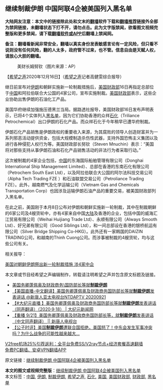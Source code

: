  <h2>继续制裁伊朗 中国阿联4企被美国列入黑名单</h2> <p class="notice"><b>大陆网友注意：本文中的链接除此处和文末的<a href="https://github.com/bannedbook/fanqiang" >翻墙</a>软件下载和<a href="https://github.com/killgcd/justmysocks/blob/master/README.md">翻墙推荐</a>链接外全部为禁网链接，未翻墙状态下打不开，请勿点击。此为文字版禁闻，欲看图文视频完整版和更多禁闻，请下载<a href="https://github.com/bannedbook/fanqiang">翻墙软件或APP</a>后翻墙上禁闻网。</p><p>备注：翻墙看新闻非常安全，翻墙以真实身份发表敏感言论有一定风险，但只看不说则没有任何风险，翻的人太多，政府管不过来，也不管。信息自由是天赋人权，请放心大胆的翻墙。</b></p>  <div class="entry"> <figure><figcaption>美财长姆努钦（图片来源：AP）</figcaption></figure> <p>【<span class='wp_keywordlink_affiliate'><a href="https://www.soundofhope.org" title="希望之声" target="_blank">希望之声</a></span>2020年12月16日】（<a href="https://www.bannedbook.org/bnews/tag/%e5%b8%8c%e6%9c%9b%e4%b9%8b%e5%a3%b0/" class="st_tag internal_tag" rel="tag" title="标签 希望之声 下的日志">希望之声</a>记者高健雯综合报导）</p> <p>继日前宣布对<a href="https://www.bannedbook.org/bnews/tag/%e4%bc%8a%e6%9c%97/" class="st_tag internal_tag" rel="tag" title="标签 伊朗 下的日志">伊朗</a>和朝鲜实施新一轮制裁措施后，<a href="https://www.bannedbook.org/bnews/tag/%E7%BE%8E%E5%9B%BD%E8%B4%A2%E6%94%BF%E9%83%A8/" class="st_tag internal_tag" rel="tag" title="标签 美国财政部 下的日志">美国财政部</a>16日再指定总部位于<span class='wp_keywordlink_affiliate'><a href="https://www.bannedbook.org/" title="中国" target="_blank">中国</a></span>和阿拉伯联合大公国的4家公司，宣布实施制裁。<a href="https://www.bannedbook.org/bnews/tag/%e7%be%8e%e5%9b%bd/" class="st_tag internal_tag" rel="tag" title="标签 美国 下的日志">美国</a><a href="https://www.bannedbook.org/bnews/tag/%E8%B4%A2%E6%94%BF%E9%83%A8/" class="st_tag internal_tag" rel="tag" title="标签 财政部 下的日志">财政部</a>表示，这些企业协助出售伊朗的石油化工产品。</p> <p>美国华府继续加强施压德黑兰当局。据路透社报导，美国财政部16日发布声明表示，已将4个实体列入<a href="https://www.bannedbook.org/bnews/tag/%E9%BB%91%E5%90%8D%E5%8D%95/" class="st_tag internal_tag" rel="tag" title="标签 黑名单 下的日志">黑名单</a>，因为它们协助香港的众祥<a href="https://www.bannedbook.org/bnews/tag/%E7%9F%B3%E5%8C%96/" class="st_tag internal_tag" rel="tag" title="标签 石化 下的日志">石化</a>（Triliance Petrochemical）出口伊朗的石化产品。而众祥石化于今年稍早已遭华府制裁。</p>  <p>伊朗石化产品销售是伊朗政权的重要收入来源，为其腐败的领导人创造财富并为一系列邪恶活动提供资金，包括大规模制造杀伤性武器，支持外国恐怖主义集团以及进行各种侵犯人权行为等。美国财政部长努钦（Steven Mnuchin）表示：“美国将对那些支持从事伊朗石油和石化产品销售活动的非法行为者采取行动。”</p> <p>这次被制裁的4家企业包括，<a href="https://www.bannedbook.org/bnews/tag/%E4%B8%AD%E5%9B%BD/" class="st_tag internal_tag" rel="tag" title="标签 中国 下的日志">中国</a>的东海国际船舶管理有限公司（Donghai International Ship Management Limited）、总部在香港的东南石化有限公司（Petrochem South East Ltd），以及阿拉伯联合大公国的阿尔法科技交易公司（Alpha Tech Trading FZE ）和石油联盟交易公司（Petroliance Trading FZE）。此外，越南燃气及化学运输公司（Vietnam Gas and Chemicals Transportation Corp）也因涉及运输伊朗石油产品的重要交易，被美国财政部列入黑名单。</p> <p>在此之前，美国刚于本月8日公布对伊朗和朝鲜实施新一轮制裁，其中在制裁朝鲜的6家公司及4艘货轮中，亦有4家来自中国<span class='wp_keywordlink_affiliate'><a href="https://www.bannedbook.org/" title="大陆" target="_blank">大陆</a></span>及香港的企业，包括中国的威海汇江贸易有限公司（Weihai Huijiang Trade Ltd）、永顺有限公司（Always Smooth Ltd）、好兄弟有限公司（Good Siblings Ltd），和一间总部设在香港的银桥航运有限公司（Silver Bridge Shipping Co-HKG）。此外还有一家韩国的DAIZIN TRADING公司，和越南的Thinh Cuong公司。而涉事被制裁的4艘货轮，均与这些公司有关。</p>  <p>相关报导：</p> <p><a href="https://www.soundofhope.org/post/451906">美国对朝鲜伊朗祭出新一轮制裁措施 涉4家中企</a></p> <p>本文章或节目经希望之声编辑制作，转载请注明希望之声并包含原文标题及链接。</p>  <ul class='op-related-articles' title='相关阅读'> <li><a href='https://www.bannedbook.org/bnews/taiwannews/20200923/1401417.html' target='_blank'>美国务卿蓬佩奥及财政商务\国防部长等就<b>制裁伊朗</b></a></li> <li><a href='https://www.bannedbook.org/bnews/taiwannews/20200921/1400581.html' target='_blank'>【美国直播-中文翻译】美国务卿蓬佩奥及财政商务国防部长等就<b>制裁伊朗</b>发表讲话 @新唐人亚太电视台NTDAPTV   20200921</a></li> <li><a href='https://www.bannedbook.org/bnews/bannedvideo/20200921/1400572.html' target='_blank'>【#大纪元直播 】美国务卿蓬佩奥及财政商务国防部长等就<b>制裁伊朗</b>发表讲话（同声翻译）（2020·9·18） | 大纪元新闻网</a></li> <li><a href='https://www.bannedbook.org/bnews/bannedvideo/20200921/1400558.html' target='_blank'>【重播 9/21】美国务卿蓬佩奥及财政商务国防部长等，就<b>制裁伊朗</b>发表讲话（中文同声翻译） || 新唐人电视台</a></li> <li><a href='https://www.bannedbook.org/bnews/bannedvideo/20200921/1400155.html' target='_blank'>【公子时评】美国<b>制裁伊朗</b>遭联合国拒绝，美国怒了！中东会发生军事冲突吗？为什么战争的可能性越来越大...</a></li> </ul> <p class="texttj"> <a href="https://github.com/bannedbook/fanqiang/wiki/V2ray%E6%9C%BA%E5%9C%BA" target="_blank">V2free机场25%引荐返利：全平台免费SS/V2ray节点+经济套餐高速翻墙</a><br/> <a href="https://github.com/bannedbook/fanqiang/wiki/%E7%A6%81%E9%97%BB%E7%BD%91%E5%AE%89%E5%8D%93%E7%BF%BB%E5%A2%99%E6%96%B0%E9%97%BBAPP" target="_blank">免费PC翻墙、安卓VPN翻墙APP</a></p><p>原文链接：<a class="src_link"  href="https://www.soundofhope.org/post/454423" target="_blank">继续制裁伊朗 中国阿联4企被美国列入黑名单</a></p><a name='sharetosocial'></a>       <div><b>本文的图文或视频完整版</b>：<a href='https://www.bannedbook.org/bnews/comments/20201217/1449468.html'>继续制裁伊朗 中国阿联4企被美国列入黑名单</a></div>  </div><!--END ENTRY--> <div class="postfooter"> <div>本文标签：<a href="https://www.bannedbook.org/bnews/tag/%E4%B8%AD%E5%9B%BD/" rel="tag">中国</a>, <a href="https://www.bannedbook.org/bnews/tag/%e4%bc%8a%e6%9c%97/" rel="tag">伊朗</a>, <a href="https://www.bannedbook.org/bnews/tag/%E5%88%B6%E8%A3%81%E4%BC%8A%E6%9C%97/" rel="tag">制裁伊朗</a>, <a href="https://www.bannedbook.org/bnews/tag/%e5%b8%8c%e6%9c%9b%e4%b9%8b%e5%a3%b0/" rel="tag">希望之声</a>, <a href="https://www.bannedbook.org/bnews/tag/%E7%9F%B3%E5%8C%96/" rel="tag">石化</a>, <a href="https://www.bannedbook.org/bnews/tag/%e7%be%8e%e5%9b%bd/" rel="tag">美国</a>, <a href="https://www.bannedbook.org/bnews/tag/%E7%BE%8E%E5%9B%BD%E8%B4%A2%E6%94%BF%E9%83%A8/" rel="tag">美国财政部</a>, <a href="https://www.bannedbook.org/bnews/tag/%E8%B4%A2%E6%94%BF%E9%83%A8/" rel="tag">财政部</a>, <a href="https://www.bannedbook.org/bnews/tag/%E9%BB%91%E5%90%8D%E5%8D%95/" rel="tag">黑名单</a></div>  </div><!--END POSTFOOTER--> 